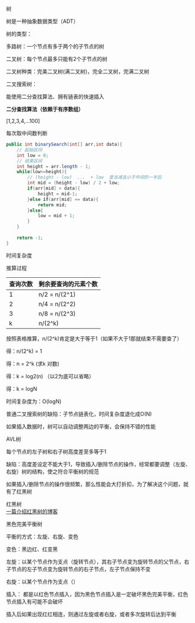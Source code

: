 树

树是一种抽象数据类型（ADT）

树的类型：

多路树：一个节点有多于两个的子节点的树

二叉树：每个节点最多只能有2个子节点的树

二叉树种类：完美二叉树(满二叉树)，完全二叉树，完满二叉树

二叉搜索树：

能使用二分查找算法、拥有链表的快速插入



**二分查找算法（依赖于有序数组）**

[1,2,3,4,...100]

每次取中间数判断

```java
public int binarySearch(int[] arr,int data){
    // 起始区间
    int low = 0;
    // 结束区间
    int height = arr.length - 1;
    while(low<=height){
        // (height - low)  ...  + low  是当减去小于中间的一半后
        int mid = (height - low) / 2 + low;
        if(arr[mid] > data){
            height = mid-1;
        }else if(arr[mid] == data){
            return mid;
        }else{
            low = mid + 1;
        }
    }
    
    return -1;
}
```

时间复杂度

推算过程

| 查询次数 | 剩余要查询的元素个数 |
| -------- | -------------------- |
| 1        | n/2 = n/(2^1)        |
| 2        | n/4 = n/(2^2)        |
| 3        | n/8 = n/(2^3)        |
| k        | n/(2^k)              |

按照表格推算，n/(2^k)肯定是大于等于1（如果不大于1那就结束不需要查了）

得：n/(2^k) = 1

得：n = 2^k  (求k 对数)

得：k = log2(n) （以2为底可以省略）

得：k = logN

时间复杂度为：O(logN)



普通二叉搜索树的缺陷：子节点链表化，时间复杂度退化成O(N)

如果插入数据时，树可以自动调整两边的平衡，会保持不错的性能 



AVL树

每个节点的左子树和右子树高度差至多等于1



缺陷：高度差设定不能大于1，导致插入/删除节点的操作，经常都要调整（左旋、右旋）树的结构，使之符合平衡树的规范

如果插入/删除节点的操作很频繁，那么性能会大打折扣，为了解决这个问题，就有了红黑树



红黑树  
[一篇介绍红黑树的博客](https://blog.csdn.net/chen_zhang_yu/article/details/52415077?utm_medium=distribute.pc_relevant.none-task-blog-baidujs_title-2)

黑色完美平衡树

平衡的方式：左旋、右旋、变色

变色：黑边红、红变黑

左旋：以某个节点作为支点（旋转节点），其右子节点变为旋转节点的父节点，右子节点的左子节点变为旋转节点的右子节点，左子节点保持不变

右旋：以某个节点作为支点（）

插入：
都是以红色节点插入，因为黑色节点插入是一定破坏黑色完美平衡，红色节点插入有可能不会破坏

插入后如果出现红红相连，则通过左旋或者右旋，或者多次旋转后达到平衡
